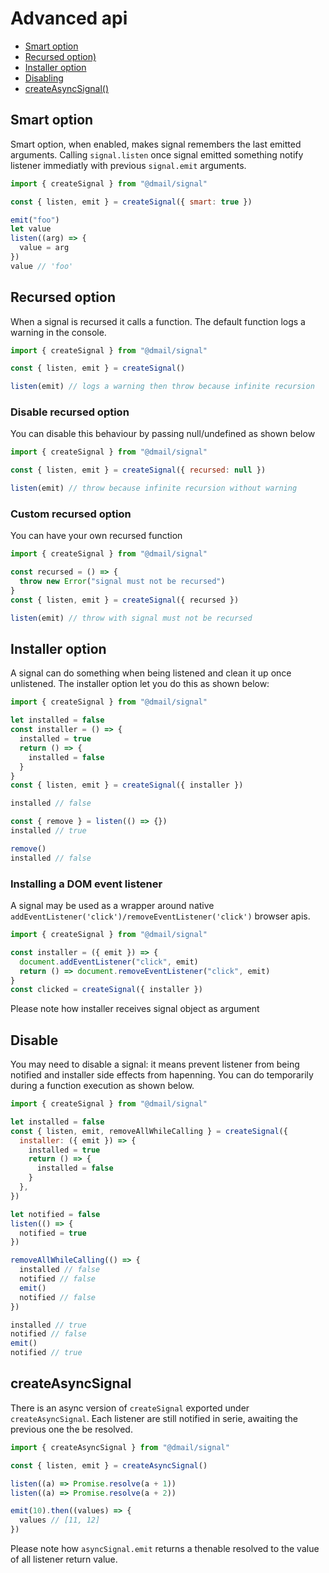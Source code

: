 # Advanced api

* [Smart option](#smart-option)
* [Recursed option)](#recursed-option)
* [Installer option](#installer-option)
* [Disabling](#disable)
* [createAsyncSignal()](#createasyncsignal)

## Smart option

Smart option, when enabled, makes signal remembers the last emitted arguments.
Calling `signal.listen` once signal emitted something notify listener immediatly with previous `signal.emit` arguments.

```javascript
import { createSignal } from "@dmail/signal"

const { listen, emit } = createSignal({ smart: true })

emit("foo")
let value
listen((arg) => {
  value = arg
})
value // 'foo'
```

## Recursed option

When a signal is recursed it calls a function.
The default function logs a warning in the console.

```javascript
import { createSignal } from "@dmail/signal"

const { listen, emit } = createSignal()

listen(emit) // logs a warning then throw because infinite recursion
```

### Disable recursed option

You can disable this behaviour by passing null/undefined as shown below

```javascript
import { createSignal } from "@dmail/signal"

const { listen, emit } = createSignal({ recursed: null })

listen(emit) // throw because infinite recursion without warning
```

### Custom recursed option

You can have your own recursed function

```javascript
import { createSignal } from "@dmail/signal"

const recursed = () => {
  throw new Error("signal must not be recursed")
}
const { listen, emit } = createSignal({ recursed })

listen(emit) // throw with signal must not be recursed
```

## Installer option

A signal can do something when being listened and clean it up once unlistened.
The installer option let you do this as shown below:

```javascript
import { createSignal } from "@dmail/signal"

let installed = false
const installer = () => {
  installed = true
  return () => {
    installed = false
  }
}
const { listen, emit } = createSignal({ installer })

installed // false

const { remove } = listen(() => {})
installed // true

remove()
installed // false
```

### Installing a DOM event listener

A signal may be used as a wrapper around native `addEventListener('click')/removeEventListener('click')` browser apis.

```javascript
import { createSignal } from "@dmail/signal"

const installer = ({ emit }) => {
  document.addEventListener("click", emit)
  return () => document.removeEventListener("click", emit)
}
const clicked = createSignal({ installer })
```

Please note how installer receives signal object as argument

## Disable

You may need to disable a signal: it means prevent listener from being notified and installer side effects from hapenning. You can do temporarily during a function execution as shown below.

```javascript
import { createSignal } from "@dmail/signal"

let installed = false
const { listen, emit, removeAllWhileCalling } = createSignal({
  installer: ({ emit }) => {
    installed = true
    return () => {
      installed = false
    }
  },
})

let notified = false
listen(() => {
  notified = true
})

removeAllWhileCalling(() => {
  installed // false
  notified // false
  emit()
  notified // false
})

installed // true
notified // false
emit()
notified // true
```

## createAsyncSignal

There is an async version of `createSignal` exported under `createAsyncSignal`.
Each listener are still notified in serie, awaiting the previous one the be resolved.

```javascript
import { createAsyncSignal } from "@dmail/signal"

const { listen, emit } = createAsyncSignal()

listen((a) => Promise.resolve(a + 1))
listen((a) => Promise.resolve(a + 2))

emit(10).then((values) => {
  values // [11, 12]
})
```

Please note how `asyncSignal.emit` returns a thenable resolved to the value of all listener return value.
